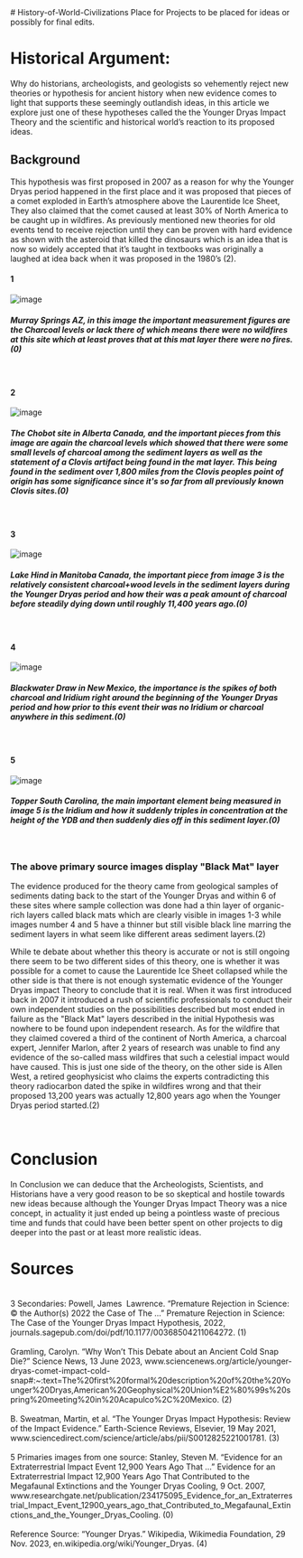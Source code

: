 <!DOCTYPE html>
<html> 
<head>   # History-of-World-Civilizations
Place for Projects to be placed for ideas or possibly for final edits.
</head>
 <title> Younger Dryas Impact Theory </title>

<body>
<h1> Historical Argument: </h1>
<p>  Why do historians, archeologists, and geologists so vehemently reject new theories or hypothesis for ancient history when new evidence comes to light that supports these seemingly outlandish ideas, in this article we explore just one of these hypotheses called the the Younger Dryas Impact Theory and the scientific and historical world’s reaction to its proposed ideas.

<h2> Background </h2>
This hypothesis was first proposed in 2007 as a reason for why the Younger Dryas period happened in the first place and it was proposed that pieces of a comet exploded in Earth’s atmosphere above the Laurentide Ice Sheet, They also claimed that the comet caused at least 30% of North America to be caught up in wildfires. As previously mentioned new theories for old events tend to receive rejection until they can be proven with hard evidence as shown with the asteroid that killed the dinosaurs which is an idea that is now so widely accepted that it’s taught in textbooks was originally a laughed at idea back when it was proposed in the 1980’s (2). 
</p>


  
<h4> 1 </h4> 

![image](https://github.com/colekightlinger/History-of-World-Civilizations/assets/25617747/825ee763-3c98-45fa-9bb2-8305e5b4f590) 
  <br>
  <h5> Murray Springs AZ, in this image the important measurement figures are the Charcoal levels or lack there of which means there were no wildfires at this site which at least proves that at this mat layer there were no fires.(0) </h5>
  <br>
<h4> 2 </h4>

![image](https://github.com/colekightlinger/History-of-World-Civilizations/assets/25617747/09e12600-3d6b-4cbb-85f3-31d977a3ffd5)
 <br>
<h5> The Chobot site in Alberta Canada, and the important pieces from this image are again the charcoal levels which showed that there were some small levels of charcoal among the sediment layers as well as the statement of a Clovis artifact being found in the mat layer. This being found in the sediment over 1,800 miles from the Clovis peoples point of origin has some significance since it's so far from all previously known Clovis sites.(0) </h5>
  <br>
<h4> 3 </h4>

![image](https://github.com/colekightlinger/History-of-World-Civilizations/assets/25617747/5cf885dd-30a5-46f1-95bf-81cbb3b6a972)
 <br>
<h5> Lake Hind in Manitoba Canada, the important piece from image 3 is the relatively consistent charcoal+wood levels in the sediment layers during the Younger Dryas period and how their was a peak amount of charcoal before steadily dying down until roughly 11,400 years ago.(0) </h5>
  <br>
<h4> 4 </h4>

![image](https://github.com/colekightlinger/History-of-World-Civilizations/assets/25617747/36e7c56f-7c31-4521-aea7-4b3f0ef5856f)
 <br>
<h5> Blackwater Draw in New Mexico, the importance is the spikes of both charcoal and Iridium right around the beginning of the Younger Dryas period and how prior to this event their was no Iridium or charcoal anywhere in this sediment.(0) </h5>
  <br>
<h4> 5 </h4>

![image](https://github.com/colekightlinger/History-of-World-Civilizations/assets/25617747/19a2bcc6-5bb9-4863-a384-9bff05ea64be)
 <br>
 <h5> Topper South Carolina, the main important element being measured in image 5 is the Iridium and how it suddenly triples in concentration at the height of the YDB and then suddenly dies off in this sediment layer.(0) </h5>
<br>

<h3> The above primary source images display "Black Mat" layer </h3> 
The evidence produced for the theory came from geological samples of sediments dating back to the start of the Younger Dryas and within 6 of these sites where sample collection was done had a thin layer of organic-rich layers called black mats which are clearly visible in images 1-3 while images number 4 and 5 have a thinner but still visible black line marring the sediment layers in what seem like different areas sediment layers.(2)

<br> 

<p> While te debate about whether this theory is accurate or not is still ongoing there seem to be two different sides of this theory, one is whether it was possible for a comet to cause the Laurentide Ice Sheet collapsed while the other side is that there is not enough systematic evidence of the Younger Dryas impact Theory to conclude that it is real. When it was first introduced back in 2007 it introduced a rush of scientific professionals to conduct their own independent studies on the possibilities described but most ended in failure as the "Black Mat" layers described in the initial Hypothesis was nowhere to be found upon independent research. As for the wildfire that they claimed covered a third of the continent of North America, a charcoal expert, Jennifer Marlon, after 2 years of research was unable to find any evidence of the so-called mass wildfires that such a celestial impact would have caused. This is just one side of the theory, on the other side is Allen West, a retired geophysicist who claims the experts contradicting this theory radiocarbon dated the spike in wildfires wrong and that their proposed 13,200 years was actually 12,800 years ago when the Younger Dryas period started.(2) </p>


<br>




<h1> Conclusion </h1>
<p> In Conclusion we can deduce that the Archeologists, Scientists, and Historians have a very good reason to be so skeptical and hostile towards new ideas because although the Younger Dryas Impact Theory was a nice concept, in actuality it just ended up being a pointless waste of precious time and funds that could have been better spent on other projects to dig deeper into the past or at least more realistic ideas. 



  

<h1> Sources </h1>

<br>
  3 Secondaries: Powell, James&nbsp; Lawrence. “Premature Rejection in Science: © the Author(s) 2022 the Case of The ...” Premature Rejection in Science: The Case of the Younger Dryas Impact Hypothesis, 2022, journals.sagepub.com/doi/pdf/10.1177/00368504211064272.  (1) 
<br>
<br>
Gramling, Carolyn. “Why Won’t This Debate about an Ancient Cold Snap Die?” Science News, 13 June 2023, www.sciencenews.org/article/younger-dryas-comet-impact-cold-snap#:~:text=The%20first%20formal%20description%20of%20the%20Younger%20Dryas,American%20Geophysical%20Union%E2%80%99s%20spring%20meeting%20in%20Acapulco%2C%20Mexico.  (2) 
<br>
<br>
B. Sweatman, Martin, et al. “The Younger Dryas Impact Hypothesis: Review of the Impact Evidence.” Earth-Science Reviews, Elsevier, 19 May 2021, www.sciencedirect.com/science/article/abs/pii/S0012825221001781.  (3) 
<br>
<br>
  5 Primaries images from one source: Stanley, Steven M. “Evidence for an Extraterrestrial Impact Event 12,900 Years Ago That ...” Evidence for an Extraterrestrial Impact 12,900 Years Ago That Contributed to the Megafaunal Extinctions and the Younger Dryas Cooling, 9 Oct. 2007, www.researchgate.net/publication/234175095_Evidence_for_an_Extraterrestrial_Impact_Event_12900_years_ago_that_Contributed_to_Megafaunal_Extinctions_and_the_Younger_Dryas_Cooling.  (0) 
<br>
<br>
  Reference Source: “Younger Dryas.” Wikipedia, Wikimedia Foundation, 29 Nov. 2023, en.wikipedia.org/wiki/Younger_Dryas.  (4) 
</body>
</html>
